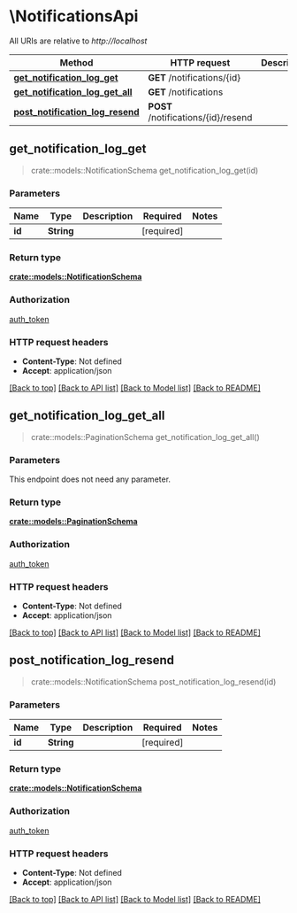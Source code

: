 # \NotificationsApi

All URIs are relative to *http://localhost*

Method | HTTP request | Description
------------- | ------------- | -------------
[**get_notification_log_get**](NotificationsApi.md#get_notification_log_get) | **GET** /notifications/{id} | 
[**get_notification_log_get_all**](NotificationsApi.md#get_notification_log_get_all) | **GET** /notifications | 
[**post_notification_log_resend**](NotificationsApi.md#post_notification_log_resend) | **POST** /notifications/{id}/resend | 



## get_notification_log_get

> crate::models::NotificationSchema get_notification_log_get(id)


### Parameters


Name | Type | Description  | Required | Notes
------------- | ------------- | ------------- | ------------- | -------------
**id** | **String** |  | [required] |

### Return type

[**crate::models::NotificationSchema**](NotificationSchema.md)

### Authorization

[auth_token](../README.md#auth_token)

### HTTP request headers

- **Content-Type**: Not defined
- **Accept**: application/json

[[Back to top]](#) [[Back to API list]](../README.md#documentation-for-api-endpoints) [[Back to Model list]](../README.md#documentation-for-models) [[Back to README]](../README.md)


## get_notification_log_get_all

> crate::models::PaginationSchema get_notification_log_get_all()


### Parameters

This endpoint does not need any parameter.

### Return type

[**crate::models::PaginationSchema**](PaginationSchema.md)

### Authorization

[auth_token](../README.md#auth_token)

### HTTP request headers

- **Content-Type**: Not defined
- **Accept**: application/json

[[Back to top]](#) [[Back to API list]](../README.md#documentation-for-api-endpoints) [[Back to Model list]](../README.md#documentation-for-models) [[Back to README]](../README.md)


## post_notification_log_resend

> crate::models::NotificationSchema post_notification_log_resend(id)


### Parameters


Name | Type | Description  | Required | Notes
------------- | ------------- | ------------- | ------------- | -------------
**id** | **String** |  | [required] |

### Return type

[**crate::models::NotificationSchema**](NotificationSchema.md)

### Authorization

[auth_token](../README.md#auth_token)

### HTTP request headers

- **Content-Type**: Not defined
- **Accept**: application/json

[[Back to top]](#) [[Back to API list]](../README.md#documentation-for-api-endpoints) [[Back to Model list]](../README.md#documentation-for-models) [[Back to README]](../README.md)


